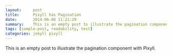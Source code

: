 ```yaml
---
layout:     post
title:      Pixyll has Pagination
date:       2014-06-08 11:21:29
summary:    This is an empty post to illustrate the pagination component with Pixyll.
tags: [sample-post, readability, test]
categories: jekyll pixyll
---
```


This is an empty post to illustrate the pagination component with Pixyll.
